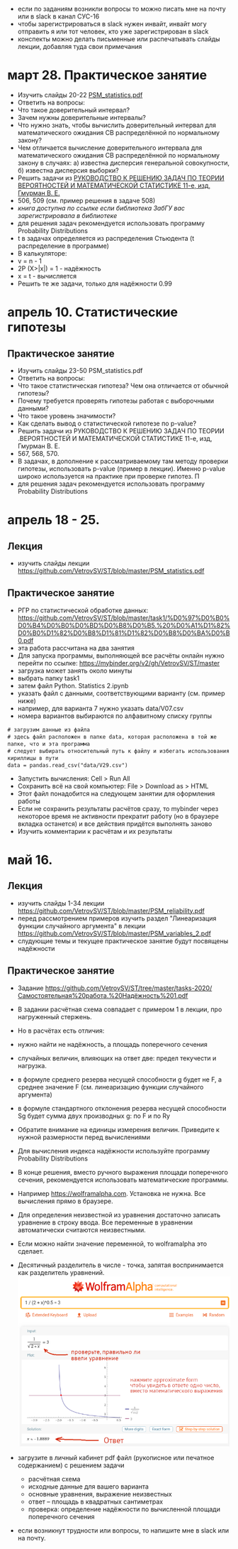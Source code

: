 - если по заданиям возникли вопросы то можно писать мне на почту или в slack в канал СУС-16
- чтобы зарегистрироваться в slack нужен инвайт, инвайт могу отправить я или тот человек, кто уже зарегистрирован в slack
- конспекты можно делать письменные или распечатывать слайды лекции, добавляя туда свои примечания

# март 28. Практическое занятие
- Изучить слайды 20-22 [PSM_statistics.pdf](https://github.com/VetrovSV/ST/blob/master/PSM_statistics.pdf)
- Ответить на вопросы:
 - Что такое доверительный интервал?
 - Зачем нужны доверительные интервалы?
 - Что нужно знать, чтобы вычислить доверительный интервал для математического ожидания СВ распределённой по нормальному закону?
 - Чем отличается вычисление доверительного интервала для математического ожидания СВ распределённой по нормальному закону в случаях: а) известна дисперсия генеральной совокупности, б) известна дисперсия выборки?
- Решить задачи из [РУКОВОДСТВО К РЕШЕНИЮ ЗАДАЧ ПО ТЕОРИИ ВЕРОЯТНОСТЕЙ И МАТЕМАТИЧЕСКОЙ СТАТИСТИКЕ 11-е, изд, Гмурман В. Е.](https://biblio-online.ru/book/rukovodstvo-k-resheniyu-zadach-po-teorii-veroyatnostey-i-matematicheskoy-statistike-449645)
 - 506, 509 (см. пример решения в задаче 508)
 - *книга доступна по ссылке если библиотека ЗабГУ вас зарегистрировала в библиотеке*
 - для решения задач рекомендуется использовать программу Probability Distributions
 - t в задачах определяется из распределения Стьюдента (t распределение в программе)
 - В калькуляторе:
 - v = n - 1
 - 2P (X>|x|) = 1 - надёжность
 - x = t - вычисляется
- Решить те же задачи, только для надёжности 0.99


# апрель 10. Статистические гипотезы
## Практическое занятие
- Изучить слайды 23-50 PSM_statistics.pdf
- Ответить на вопросы:
 - Что такое статистическая гипотеза? Чем она отличается от обычной гипотезы?
 - Почему требуется проверять гипотезы работая с выборочными данными?
 - Что такое уровень значимости?
 - Как сделать вывод о статистической гипотезе по p-value?
- Решить задачи из РУКОВОДСТВО К РЕШЕНИЮ ЗАДАЧ ПО ТЕОРИИ .ВЕРОЯТНОСТЕЙ И МАТЕМАТИЧЕСКОЙ СТАТИСТИКЕ 11-е, изд, Гмурман В. Е.
- 567, 568, 570.
- В задачах, в дополнение к рассматриваемому там методу проверки гипотезы, использовать p-value (пример в лекции). Именно p-value широко используется на практике при проверке гипотез. П
 - для решения задач рекомендуется использовать программу Probability Distributions


 # апрель 18 - 25.
 ## Лекция
 - изучить слайды лекции https://github.com/VetrovSV/ST/blob/master/PSM_statistics.pdf

 ## Практическое занятие
 - РГР по статистической обработке данных: https://github.com/VetrovSV/ST/blob/master/task1/%D0%97%D0%B0%D0%B4%D0%B0%D0%BD%D0%B8%D0%B5.%20%D0%A1%D1%82%D0%B0%D1%82%D0%B8%D1%81%D1%82%D0%B8%D0%BA%D0%B0.pdf
 - эта работа рассчитана на два занятия
 - Для запуска программы, выполняющей все расчёты онлайн нужно перейти по ссылке:
 https://mybinder.org/v2/gh/VetrovSV/ST/master
 - загрузка может занять около минуты
 - выбрать папку task1
 - затем файл Python. Statistics 2.ipynb
 - указать файл с данными, соответствующими варианту (см. пример ниже)
 - например, для варианта 7 нужно указать data/V07.csv
 - номера вариантов выбираются по алфавитному списку группы
 ```
 # загрузим данные из файла
 # здесь файл расположен в папке data, которая расположена в той же папке, что и эта программа
 # следует выбирать относительный путь к файлу и избегать использования кириллицы в пути
 data = pandas.read_csv("data/V29.csv")
 ```
- Запустить вычисления: Cell > Run All
- Сохранить всё на свой компьютер: File > Download as > HTML
- Этот файл понадобится на следующем занятии для оформления работы
- Если не сохранить результаты расчётов сразу, то mybinder через некоторое время не активности прекратит работу (но в браузере вкладка останется) и все действия придётся выполнять заново
- Изучить комментарии к расчётам и их результаты

 # май 16.

## Лекция
 - изучить слайды 1-34 лекции https://github.com/VetrovSV/ST/blob/master/PSM_reliability.pdf
 - перед рассмотрением примеров изучить раздел "Линеаризация функции случайного аргумента" в лекции https://github.com/VetrovSV/ST/blob/master/PSM_variables_2.pdf
- слудующие темы и текущее практическое занятие будут посвящены надёжности

## Практическое занятие
 - Задание https://github.com/VetrovSV/ST/tree/master/tasks-2020/Самостоятельная%20работа.%20Надёжность%201.pdf
 - В задании расчётная схема совпадает с примером 1 в лекции, про нагруженный стержень.
 - Но в расчётах есть отличия:
  - нужно найти не надёжность, а площадь поперечного сечения
  - случайных величин, влияющих на ответ две: предел текучести и нагрузка.
  - в формуле среднего резерва несущей способности g будет не F, а среднее значение F (см. линеаризацию функции случайного аргумента)
  - в формуле стандартного отклонения резерва несущей способности Sg будет сумма двух производных g: по F и по Ry
 - Обратите внимание на единицы измерения величин. Приведите к нужной размерности перед вычислениями
 - Для вычисления индекса надёжности используйте программу Probability Distributions
 - В конце решения, вместо ручного выражения площади поперечного сечения, рекомендуется использовать математические программы.
  - Например https://wolframalpha.com. Установка не нужна. Все вычисления прямо в браузере.
  - Для определения неизвестной из уравнения достаточно записать уравнение в строку ввода. Все переменные в уравнении автоматически считаются неизвестными.
  - Если можно найти значение переменной, то wolframalpha это сделает.
  - Десятичный разделитель в числе - точка, запятая воспринимается как разделитель уравнений.
 ![](wolframalpha.png)


- загрузите в личный кабинет pdf файл (рукописное или печатное содержанием) с решением задачи
  - расчётная схема
  - исходные данные для вашего варианта
  - основные уравнения, выражение неизвестных
  - ответ –  площадь в квадратных сантиметрах
  - проверка: определение надёжности по вычисленной площади поперечного сечения
 - если возникнут трудности или вопросы, то напишите мне в slack или на почту.
